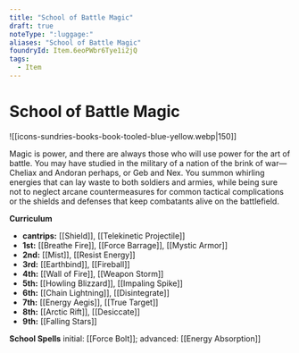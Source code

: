```yaml
---
title: "School of Battle Magic"
draft: true
noteType: ":luggage:"
aliases: "School of Battle Magic"
foundryId: Item.6eoPWbr6Tye1i2jQ
tags:
  - Item
---
```


# School of Battle Magic
![[icons-sundries-books-book-tooled-blue-yellow.webp|150]]

Magic is power, and there are always those who will use power for the art of battle. You may have studied in the military of a nation of the brink of war—Cheliax and Andoran perhaps, or Geb and Nex. You summon whirling energies that can lay waste to both soldiers and armies, while being sure not to neglect arcane countermeasures for common tactical complications or the shields and defenses that keep combatants alive on the battlefield.

**Curriculum**

*   **cantrips:** [[Shield]], [[Telekinetic Projectile]]
*   **1st:** [[Breathe Fire]], [[Force Barrage]], [[Mystic Armor]]
*   **2nd:** [[Mist]], [[Resist Energy]]
*   **3rd:** [[Earthbind]], [[Fireball]]
*   **4th:** [[Wall of Fire]], [[Weapon Storm]]
*   **5th:** [[Howling Blizzard]], [[Impaling Spike]]
*   **6th:** [[Chain Lightning]], [[Disintegrate]]
*   **7th:** [[Energy Aegis]], [[True Target]]
*   **8th:** [[Arctic Rift]], [[Desiccate]]
*   **9th:** [[Falling Stars]]

**School Spells** initial: [[Force Bolt]]; advanced: [[Energy Absorption]]
